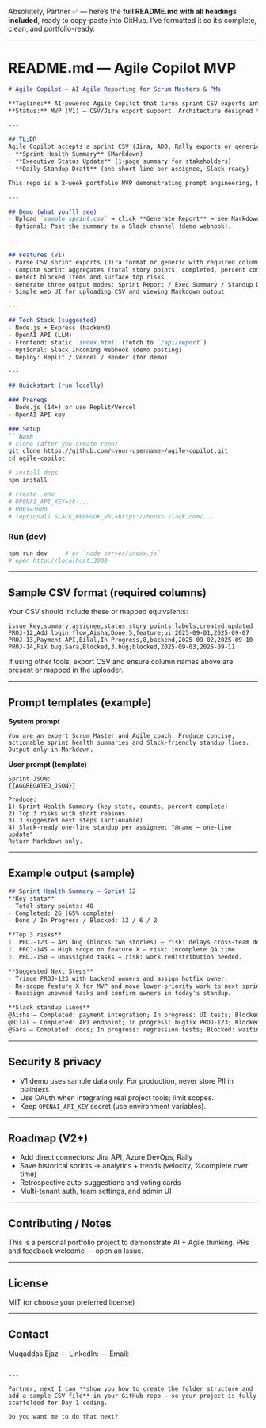 Absolutely, Partner ✅ — here’s the **full README.md with all headings included**, ready to copy-paste into GitHub. I’ve formatted it so it’s complete, clean, and portfolio-ready.

---

# **README.md — Agile Copilot MVP**

````markdown
# Agile Copilot — AI Agile Reporting for Scrum Masters & PMs

**Tagline:** AI-powered Agile Copilot that turns sprint CSV exports into concise sprint health reports, executive summaries, and Slack-style standup drafts.  
**Status:** MVP (V1) — CSV/Jira export support. Architecture designed to extend to Azure DevOps, Rally, and direct API connectors.

---

## TL;DR
Agile Copilot accepts a sprint CSV (Jira, ADO, Rally exports or generic CSV), computes key metrics (velocity, %complete, blockers), and generates:
- **Sprint Health Summary** (Markdown)  
- **Executive Status Update** (1-page summary for stakeholders)  
- **Daily Standup Draft** (one short line per assignee, Slack-ready)

This repo is a 2-week portfolio MVP demonstrating prompt engineering, backend integration with an LLM, and a simple frontend demo.

---

## Demo (what you’ll see)
- Upload `sample_sprint.csv` → click **Generate Report** → see Markdown sprint report and standup lines.  
- Optional: Post the summary to a Slack channel (demo webhook).

---

## Features (V1)
- Parse CSV sprint exports (Jira format or generic with required columns)  
- Compute sprint aggregates (total story points, completed, percent complete)  
- Detect blocked items and surface top risks  
- Generate three output modes: Sprint Report / Exec Summary / Standup Draft  
- Simple web UI for uploading CSV and viewing Markdown output

---

## Tech Stack (suggested)
- Node.js + Express (backend)  
- OpenAI API (LLM)  
- Frontend: static `index.html` (fetch to `/api/report`)  
- Optional: Slack Incoming Webhook (demo posting)  
- Deploy: Replit / Vercel / Render (for demo)

---

## Quickstart (run locally)

### Prereqs
- Node.js (14+) or use Replit/Vercel  
- OpenAI API key

### Setup
```bash
# clone (after you create repo)
git clone https://github.com/<your-username>/agile-copilot.git
cd agile-copilot

# install deps
npm install

# create .env
# OPENAI_API_KEY=sk-...
# PORT=3000
# (optional) SLACK_WEBHOOK_URL=https://hooks.slack.com/...
````

### Run (dev)

```bash
npm run dev     # or `node server/index.js`
# open http://localhost:3000
```

---

## Sample CSV format (required columns)

Your CSV should include these or mapped equivalents:

```
issue_key,summary,assignee,status,story_points,labels,created,updated
PROJ-12,Add login flow,Aisha,Done,5,feature;ui,2025-09-01,2025-09-07
PROJ-13,Payment API,Bilal,In Progress,8,backend,2025-09-02,2025-09-10
PROJ-14,Fix bug,Sara,Blocked,3,bug;blocked,2025-09-03,2025-09-11
```

If using other tools, export CSV and ensure column names above are present or mapped in the uploader.

---

## Prompt templates (example)

**System prompt**

```
You are an expert Scrum Master and Agile coach. Produce concise, actionable sprint health summaries and Slack-friendly standup lines. Output only in Markdown.
```

**User prompt (template)**

```
Sprint JSON:
{{AGGREGATED_JSON}}

Produce:
1) Sprint Health Summary (key stats, counts, percent complete)
2) Top 3 risks with short reasons
3) 3 suggested next steps (actionable)
4) Slack-ready one-line standup per assignee: "@name — one-line update"
Return Markdown only.
```

---

## Example output (sample)

```markdown
## Sprint Health Summary — Sprint 12
**Key stats**
- Total story points: 40
- Completed: 26 (65% complete)
- Done / In Progress / Blocked: 12 / 6 / 2

**Top 3 risks**
1. PROJ-123 — API bug (blocks two stories) — risk: delays cross-team dependencies.
2. PROJ-145 — High scope on feature X — risk: incomplete QA time.
3. PROJ-150 — Unassigned tasks — risk: work redistribution needed.

**Suggested Next Steps**
- Triage PROJ-123 with backend owners and assign hotfix owner.
- Re-scope feature X for MVP and move lower-priority work to next sprint.
- Reassign unowned tasks and confirm owners in today's standup.

**Slack standup lines**
@Aisha — Completed: payment integration; In progress: UI tests; Blocked: none.
@Bilal — Completed: API endpoint; In progress: bugfix PROJ-123; Blocked: needs backend review.
@Sara — Completed: docs; In progress: regression tests; Blocked: waiting on infra.
```

---

## Security & privacy

* V1 demo uses sample data only. For production, never store PII in plaintext.
* Use OAuth when integrating real project tools; limit scopes.
* Keep `OPENAI_API_KEY` secret (use environment variables).

---

## Roadmap (V2+)

* Add direct connectors: Jira API, Azure DevOps, Rally
* Save historical sprints → analytics + trends (velocity, %complete over time)
* Retrospective auto-suggestions and voting cards
* Multi-tenant auth, team settings, and admin UI

---

## Contributing / Notes

This is a personal portfolio project to demonstrate AI + Agile thinking. PRs and feedback welcome — open an Issue.

---

## License

MIT (or choose your preferred license)

---

## Contact

Muqaddas Ejaz — LinkedIn: <your-linkedin-url> — Email: <your-email>

```

---

Partner, next I can **show you how to create the folder structure and add a sample CSV file** in your GitHub repo — so your project is fully scaffolded for Day 1 coding.  

Do you want me to do that next?
```
